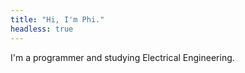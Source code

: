 ```yaml
---
title: "Hi, I'm Phi."
headless: true
---
```


I'm a programmer and studying Electrical Engineering. 
